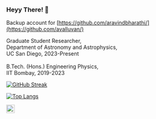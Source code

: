 ### Heyy There! 👋

Backup account for [https://github.com/aravindbharathi/](https://github.com/avalluvan/)

Graduate Student Researcher,<br>
Department of Astronomy and Astrophysics,<br>
UC San Diego, 2023-Present<br><br>
B.Tech. (Hons.) Engineering Physics,<br>
IIT Bombay, 2019-2023

[![GitHub Streak](https://github-readme-streak-stats.herokuapp.com/?user=aravindbharathi&count_private=true&theme=tokyonight)](https://git.io/streak-stats)
  
[![Top Langs](https://github-readme-stats.vercel.app/api/top-langs/?username=aravindbharathi&hide=scss&layout=compact&langs_count=6)](https://github.com/anuraghazra/github-readme-stats)

[<img align="left" alt="Website" width="22px" src="https://cdn.jsdelivr.net/npm/simple-icons@v3/icons/statuspage.svg" />](https://aravindbharathi.github.io/)

